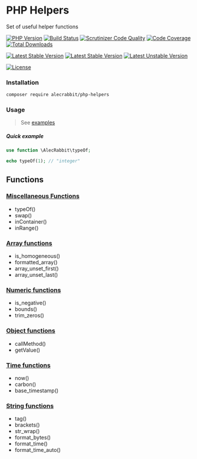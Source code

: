# PHP Helpers

Set of useful helper functions

[![PHP Version](https://img.shields.io/packagist/php-v/alecrabbit/php-helpers.svg)](https://php.net)
[![Build Status](https://travis-ci.com/alecrabbit/php-helpers.svg?branch=master)](https://travis-ci.org/alecrabbit/php-helpers)
[![Scrutinizer Code Quality](https://scrutinizer-ci.com/g/alecrabbit/php-helpers/badges/quality-score.png?b=master)](https://scrutinizer-ci.com/g/alecrabbit/php-helpers/?branch=master)
[![Code Coverage](https://scrutinizer-ci.com/g/alecrabbit/php-helpers/badges/coverage.png?b=master)](https://scrutinizer-ci.com/g/alecrabbit/php-helpers/?branch=master)
[![Total Downloads](https://poser.pugx.org/alecrabbit/php-helpers/downloads)](https://packagist.org/packages/alecrabbit/php-helpers)

[![Latest Stable Version](https://poser.pugx.org/alecrabbit/php-helpers/v/stable)](https://packagist.org/packages/alecrabbit/php-helpers)
[![Latest Stable Version](https://img.shields.io/packagist/v/alecrabbit/php-helpers.svg)](https://packagist.org/packages/alecrabbit/php-helpers)
[![Latest Unstable Version](https://poser.pugx.org/alecrabbit/php-helpers/v/unstable)](https://packagist.org/packages/alecrabbit/php-helpers)

[![License](https://poser.pugx.org/alecrabbit/php-helpers/license)](https://packagist.org/packages/alecrabbit/php-helpers)

### Installation
```bash
composer require alecrabbit/php-helpers
```

### Usage

> See [examples](https://github.com/alecrabbit/php-helpers/tree/master/examples)

##### Quick example
```php 
use function \AlecRabbit\typeOf;

echo typeOf(1); // "integer"
```


## Functions

### [Miscellaneous Functions](docs/miscFunctions.md)

- typeOf()
- swap()
- inContainer()
- inRange()

### [Array functions](docs/arrayFunctions.md)

- is_homogeneous()
- formatted_array()
- array_unset_first()
- array_unset_last()

### [Numeric functions](docs/numericFunctions.md)

- is_negative()
- bounds()
- trim_zeros()

### [Object functions](docs/objectsFunctions.md)

- callMethod()
- getValue()

### [Time functions](docs/timeFunctions.md)

- now()
- carbon()
- base_timestamp()

### [String functions](docs/stringFunctions.md)

- tag()
- brackets()
- str_wrap() 
- format_bytes()
- format_time()
- format_time_auto()
